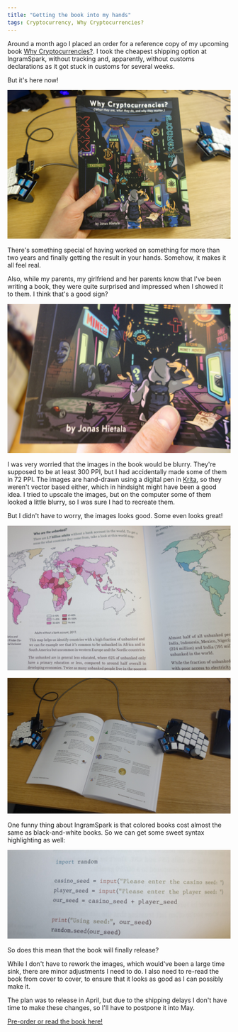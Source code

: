```yaml
---
title: "Getting the book into my hands"
tags: Cryptocurrency, Why Cryptocurrencies?
---
```


Around a month ago I placed an order for a reference copy of my upcoming book [Why Cryptocurrencies?][whycrypto]. I took the cheapest shipping option at IngramSpark, without tracking and, apparently, without customs declarations as it got stuck in customs for several weeks.

But it's here now!

![It's here! It's real!](/images/whycrypto/cover-hand.png)

There's something special of having worked on something for more than two years and finally getting the result in your hands. Somehow, it makes it all feel real.

Also, while my parents, my girlfriend and her parents know that I've been writing a book, they were quite surprised and impressed when I showed it to them. I think that's a good sign?

![Irrefutable proof that I made this book](/images/whycrypto/cover-name.png)

I was very worried that the images in the book would be blurry. They're supposed to be at least 300 PPI, but I had accidentally made some of them in 72 PPI. The images are hand-drawn using a digital pen in [Krita][], so they weren't vector based either, which in hindsight might have been a good idea. I tried to upscale the images, but on the computer some of them looked a little blurry, so I was sure I had to recreate them.

But I didn't have to worry, the images looks good. Some even looks great!

![My camera skills don't do the images justice---they look very good in real life](/images/whycrypto/bank.png)

![Yes, flexing like this is the real reason I have a split keyboard](/images/whycrypto/cover-keyb.png)

One funny thing about IngramSpark is that colored books cost almost the same as black-and-white books. So we can get some sweet syntax highlighting as well:

![It's really annoying that publishers of many programming books only publish in black-and-white. It's unfortunate that this is the *only* example of syntax highlight in the entire book, but it does look great. My next book, if I ever write one, will be full of code examples so I can show traditional publishers how a programming book should look like.](/images/whycrypto/code.png)

So does this mean that the book will finally release?

While I don't have to rework the images, which would've been a large time sink, there are minor adjustments I need to do. I also need to re-read the book from cover to cover, to ensure that it looks as good as I can possibly make it.

The plan was to release in April, but due to the shipping delays I don't have time to make these changes, so I'll have to postpone it into May.

[Pre-order or read the book here!][whycrypto]

[whycrypto]: https://whycryptocurrencies.com/ "Why Cryptocurrencies?"
[Krita]: https://krita.org/en/  "Krita | Digital Painting"

